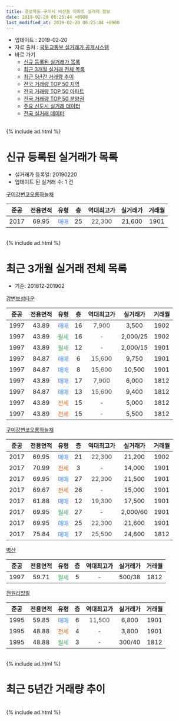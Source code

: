 ```yaml
---
title: 경상북도 구미시 비산동 아파트 실거래 정보
date: 2019-02-20 06:25:44 +0900
last_modified_at: 2019-02-20 06:25:44 +0900
---
```


* 업데이트 : 2019-02-20
* 자료 출처 : [국토교통부 실거래가 공개시스템](http://rt.molit.go.kr)
* 바로 가기
    * [신규 등록된 실거래가 목록](#신규-등록된-실거래가-목록)
    * [최근 3개월 실거래 전체 목록](#최근-3개월-실거래-전체-목록)
    * [최근 5년간 거래량 추이](#최근-5년간-거래량-추이)
    * [전국 거래량 TOP 50 지역](https://inasie.github.io/apt-trade-info/최근-3개월-전국에서-가장-거래가-많이-발생한-지역)
    * [전국 거래량 TOP 50 아파트](https://inasie.github.io/apt-trade-info/최근-3개월-전국에서-가장-거래가-많이-발생한-아파트)
    * [전국 거래량 TOP 50 분양권](https://inasie.github.io/apt-trade-info/최근-3개월-전국에서-가장-거래가-많이-발생한-분양권)
    * [주요 신도시 실거래 데이터](https://inasie.github.io/apt-trade-info/주요-신도시)
    * [전국 실거래 데이터](https://inasie.github.io/apt-trade-info/전국)
<br>
{% include ad.html %}
<br>

# 신규 등록된 실거래가 목록
* 실거래가 등록일: 20190220
* 업데이트 된 실거래 수: 1 건


[구미강변코오롱하늘채](https://search.naver.com/search.naver?query=%EA%B2%BD%EC%83%81%EB%B6%81%EB%8F%84+%EA%B5%AC%EB%AF%B8%EC%8B%9C+%EB%B9%84%EC%82%B0%EB%8F%99+%EA%B5%AC%EB%AF%B8%EA%B0%95%EB%B3%80%EC%BD%94%EC%98%A4%EB%A1%B1%ED%95%98%EB%8A%98%EC%B1%84)

|준공|전용면적|유형|층|역대최고가|실거래가|거래월|
|:---:|:---:|:---:|:---:|:---:|:---:|:---:|
|2017|69.95|<span style="color:#4285f3">매매</span>|25|<span style="color:#444444">22,300</span>|21,600|1901|


<br>
{% include ad.html %}
<br>

# 최근 3개월 실거래 전체 목록
* 기준: 201812-201902


[강변보성타운](https://search.naver.com/search.naver?query=%EA%B2%BD%EC%83%81%EB%B6%81%EB%8F%84+%EA%B5%AC%EB%AF%B8%EC%8B%9C+%EB%B9%84%EC%82%B0%EB%8F%99+%EA%B0%95%EB%B3%80%EB%B3%B4%EC%84%B1%ED%83%80%EC%9A%B4)

|준공|전용면적|유형|층|역대최고가|실거래가|거래월|
|:---:|:---:|:---:|:---:|:---:|:---:|:---:|
|1997|43.89|<span style="color:#4285f3">매매</span>|16|<span style="color:#444444">7,900</span>|3,500|1902|
|1997|43.89|<span style="color:#34a853">월세</span>|16|<span style="color:#444444">-</span>|2,000/25|1902|
|1997|43.89|<span style="color:#34a853">월세</span>|12|<span style="color:#444444">-</span>|2,000/15|1901|
|1997|84.87|<span style="color:#4285f3">매매</span>|6|<span style="color:#444444">15,600</span>|9,750|1901|
|1997|84.87|<span style="color:#4285f3">매매</span>|8|<span style="color:#444444">15,600</span>|10,500|1901|
|1997|43.89|<span style="color:#4285f3">매매</span>|17|<span style="color:#444444">7,900</span>|6,000|1812|
|1997|84.87|<span style="color:#4285f3">매매</span>|13|<span style="color:#444444">15,600</span>|9,400|1812|
|1997|43.89|<span style="color:#ff5a00">전세</span>|15|<span style="color:#444444">-</span>|5,000|1812|
|1997|43.89|<span style="color:#ff5a00">전세</span>|15|<span style="color:#444444">-</span>|5,500|1812|

[구미강변코오롱하늘채](https://search.naver.com/search.naver?query=%EA%B2%BD%EC%83%81%EB%B6%81%EB%8F%84+%EA%B5%AC%EB%AF%B8%EC%8B%9C+%EB%B9%84%EC%82%B0%EB%8F%99+%EA%B5%AC%EB%AF%B8%EA%B0%95%EB%B3%80%EC%BD%94%EC%98%A4%EB%A1%B1%ED%95%98%EB%8A%98%EC%B1%84)

|준공|전용면적|유형|층|역대최고가|실거래가|거래월|
|:---:|:---:|:---:|:---:|:---:|:---:|:---:|
|2017|69.95|<span style="color:#4285f3">매매</span>|21|<span style="color:#444444">22,300</span>|21,200|1902|
|2017|70.99|<span style="color:#ff5a00">전세</span>|3|<span style="color:#444444">-</span>|14,000|1901|
|2017|69.95|<span style="color:#4285f3">매매</span>|27|<span style="color:#444444">22,300</span>|21,500|1901|
|2017|69.67|<span style="color:#ff5a00">전세</span>|26|<span style="color:#444444">-</span>|15,000|1901|
|2017|61.88|<span style="color:#4285f3">매매</span>|12|<span style="color:#444444">19,300</span>|17,500|1901|
|2017|69.95|<span style="color:#34a853">월세</span>|27|<span style="color:#444444">-</span>|2,000/60|1901|
|2017|69.95|<span style="color:#4285f3">매매</span>|25|<span style="color:#444444">22,300</span>|21,600|1901|
|2017|75.84|<span style="color:#4285f3">매매</span>|17|<span style="color:#444444">25,500</span>|24,600|1812|

[벽산](https://search.naver.com/search.naver?query=%EA%B2%BD%EC%83%81%EB%B6%81%EB%8F%84+%EA%B5%AC%EB%AF%B8%EC%8B%9C+%EB%B9%84%EC%82%B0%EB%8F%99+%EB%B2%BD%EC%82%B0)

|준공|전용면적|유형|층|역대최고가|실거래가|거래월|
|:---:|:---:|:---:|:---:|:---:|:---:|:---:|
|1997|59.71|<span style="color:#34a853">월세</span>|5|<span style="color:#444444">-</span>|500/38|1812|

[전원리빙필](https://search.naver.com/search.naver?query=%EA%B2%BD%EC%83%81%EB%B6%81%EB%8F%84+%EA%B5%AC%EB%AF%B8%EC%8B%9C+%EB%B9%84%EC%82%B0%EB%8F%99+%EC%A0%84%EC%9B%90%EB%A6%AC%EB%B9%99%ED%95%84)

|준공|전용면적|유형|층|역대최고가|실거래가|거래월|
|:---:|:---:|:---:|:---:|:---:|:---:|:---:|
|1995|59.85|<span style="color:#4285f3">매매</span>|6|<span style="color:#444444">11,500</span>|6,800|1901|
|1995|48.88|<span style="color:#ff5a00">전세</span>|4|<span style="color:#444444">-</span>|3,800|1901|
|1995|48.88|<span style="color:#34a853">월세</span>|3|<span style="color:#444444">-</span>|300/40|1812|


<br>
{% include ad.html %}
<br>

# 최근 5년간 거래량 추이


<div style="width:100%;">
    <canvas id="deal_progress" height="200"></canvas>
</div>

<script>
new Chart(document.getElementById("deal_progress"), {
    type: 'line',
    data: {
        labels: ['201402','201403','201404','201405','201406','201407','201408','201409','201410','201411','201412','201501','201502','201503','201504','201505','201506','201507','201508','201509','201510','201511','201512','201601','201602','201603','201604','201605','201606','201607','201608','201609','201610','201611','201612','201701','201702','201703','201704','201705','201706','201707','201708','201709','201710','201711','201712','201801','201802','201803','201804','201805','201806','201807','201808','201809','201810','201811','201812','201901','201902'],
        datasets: [{
            label: '매매',
            pointRadius: 1,
            data: [8, 7, 7, 10, 7, 9, 8, 14, 6, 8, 4, 11, 3, 9, 8, 20, 4, 9, 4, 8, 7, 8, 2, 1, 4, 7, 8, 3, 7, 6, 5, 6, 10, 3, 3, 2, 0, 3, 5, 3, 7, 4, 7, 6, 8, 5, 8, 3, 10, 3, 4, 6, 4, 9, 9, 6, 10, 8, 3, 6, 2],
            borderColor: "rgba(255, 201, 14, 1)",
            backgroundColor: "rgba(255, 201, 14, 0.5)",
            fill: false,
            lineTension: 0
        },{
            label: '전월세',
            pointRadius: 1,
            data: [4, 8, 5, 3, 2, 2, 4, 1, 3, 4, 1, 4, 2, 4, 1, 4, 2, 0, 4, 3, 3, 2, 2, 4, 9, 6, 1, 4, 5, 2, 1, 1, 3, 3, 2, 1, 2, 6, 17, 35, 40, 15, 10, 7, 1, 2, 4, 5, 6, 7, 10, 4, 1, 4, 3, 3, 4, 7, 4, 5, 1],
            borderColor: "rgba(0, 141, 185, 1)",
            backgroundColor: "rgba(0, 141, 185, 0.5)",
            fill: false,
            lineTension: 0
        }
        ]
    },
    options: {
        responsive: true,
        title: {
            display: false
        },
        tooltips: {
            mode: 'index',
            intersect: false
        },
        hover: {
            mode: 'nearest',
            intersect: true
        },
        scales: {
            xAxes: [{
                display: true,
                scaleLabel: {
                    display: true,
                    labelString: '년/월'
                }
            }],
            yAxes: [{
                display: true,
                ticks: {
                    suggestedMin: 0,
                },
                scaleLabel: {
                    display: true,
                    labelString: '실거래 수'
                }
            }]
        }
    }
});

</script>


<br>
{% include ad.html %}
<br>

